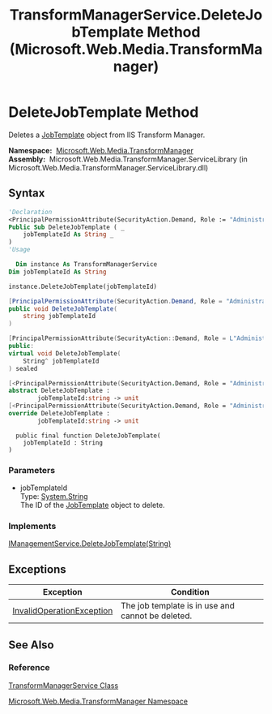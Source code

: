 ﻿---
title: TransformManagerService.DeleteJobTemplate Method  (Microsoft.Web.Media.TransformManager)
TOCTitle: DeleteJobTemplate Method
ms:assetid: M:Microsoft.Web.Media.TransformManager.TransformManagerService.DeleteJobTemplate(System.String)
ms:mtpsurl: https://msdn.microsoft.com/en-us/library/microsoft.web.media.transformmanager.transformmanagerservice.deletejobtemplate(v=VS.90)
ms:contentKeyID: 35520936
ms.date: 06/14/2012
mtps_version: v=VS.90
f1_keywords:
- Microsoft.Web.Media.TransformManager.TransformManagerService.DeleteJobTemplate
dev_langs:
- csharp
- jscript
- vb
- FSharp
- cpp
api_location:
- Microsoft.Web.Media.TransformManager.ServiceLibrary.dll
api_name:
- Microsoft.Web.Media.TransformManager.TransformManagerService.DeleteJobTemplate
api_type:
- Managed
topic_type:
- apiref
- kbSyntax
product_family_name: VS
ROBOTS: INDEX,FOLLOW
---

# DeleteJobTemplate Method

Deletes a [JobTemplate](jobtemplate-class-microsoft-web-media-transformmanager.md) object from IIS Transform Manager.

**Namespace:**  [Microsoft.Web.Media.TransformManager](microsoft-web-media-transformmanager-namespace.md)  
**Assembly:**  Microsoft.Web.Media.TransformManager.ServiceLibrary (in Microsoft.Web.Media.TransformManager.ServiceLibrary.dll)

## Syntax

```vb
'Declaration
<PrincipalPermissionAttribute(SecurityAction.Demand, Role := "Administrators")> _
Public Sub DeleteJobTemplate ( _
    jobTemplateId As String _
)
'Usage

  Dim instance As TransformManagerService
Dim jobTemplateId As String

instance.DeleteJobTemplate(jobTemplateId)
```

```csharp
[PrincipalPermissionAttribute(SecurityAction.Demand, Role = "Administrators")]
public void DeleteJobTemplate(
    string jobTemplateId
)
```

```cpp
[PrincipalPermissionAttribute(SecurityAction::Demand, Role = L"Administrators")]
public:
virtual void DeleteJobTemplate(
    String^ jobTemplateId
) sealed
```

``` fsharp
[<PrincipalPermissionAttribute(SecurityAction.Demand, Role = "Administrators")>]
abstract DeleteJobTemplate : 
        jobTemplateId:string -> unit 
[<PrincipalPermissionAttribute(SecurityAction.Demand, Role = "Administrators")>]
override DeleteJobTemplate : 
        jobTemplateId:string -> unit 
```

```jscript
  public final function DeleteJobTemplate(
    jobTemplateId : String
)
```

### Parameters

  - jobTemplateId  
    Type: [System.String](https://msdn.microsoft.com/library/s1wwdcbf)  
    The ID of the [JobTemplate](jobtemplate-class-microsoft-web-media-transformmanager.md) object to delete.  

### Implements

[IManagementService.DeleteJobTemplate(String)](imanagementservice-deletejobtemplate-method-microsoft-web-media-transformmanager.md)  

## Exceptions

|Exception|Condition|
|--- |--- |
|[InvalidOperationException](https://msdn.microsoft.com/library/2asft85a)|The job template is in use and cannot be deleted.|

## See Also

### Reference

[TransformManagerService Class](transformmanagerservice-class-microsoft-web-media-transformmanager.md)

[Microsoft.Web.Media.TransformManager Namespace](microsoft-web-media-transformmanager-namespace.md)

